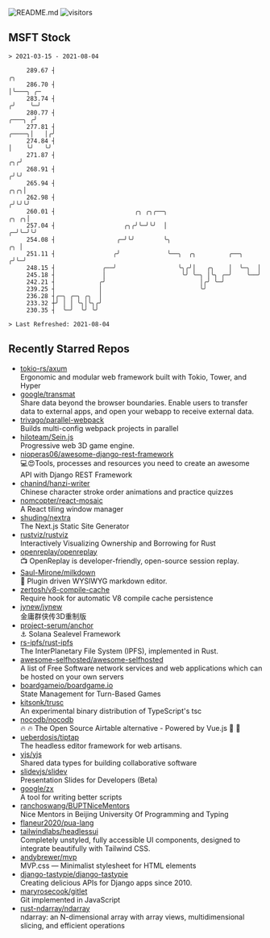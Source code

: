 ![README.md](https://github.com/Gerhut/Gerhut/workflows/README.md/badge.svg)
![visitors](https://visitors.vercel.app/Gerhut/Gerhut?token=8cf69d1f6813d272ef062726b6070c9be4ff72038cfe5a7ded7384a8da65d866)

## MSFT Stock

```
> 2021-03-15 - 2021-08-04

     289.67 ┤                                                                                          ╭╮        
     286.70 ┤                                                                                          │╰───╮ ╭─ 
     283.74 ┤                                                                                         ╭╯    ╰─╯  
     280.77 ┤                                                                                  ╭───╮ ╭╯          
     277.81 ┤                                                                            ╭────╮│   │╭╯           
     274.84 ┤                                                                            │    ╰╯   ╰╯            
     271.87 ┤                                                                         ╭╮╭╯                       
     268.91 ┤                                                                        ╭╯╰╯                        
     265.94 ┤                                                                    ╭╮╭╮│                           
     262.98 ┤                                                                   ╭╯╰╯╰╯                           
     260.01 ┤                      ╭╮ ╭╮╭──╮                               ╭╮ ╭╮│                                
     257.04 ┤                   ╭╮╭╯╰─╯╰╯  │                             ╭─╯╰─╯╰╯                                
     254.08 ┤                 ╭─╯╰╯        ╰╮                         ╭╮ │                                       
     251.11 ┤                ╭╯             ╰──╮  ╭╮         ╭──╮    ╭╯╰─╯                                       
     248.15 ┤             ╭──╯                 ╰╮╭╯│   ╭╮    │  ╰─╮  │                                           
     245.18 ┤             │                     ╰╯ ╰─╮ │╰╮ ╭─╯    ╰──╯                                           
     242.21 ┤            ╭╯                          │╭╯ ╰─╯                                                     
     239.25 ┤            │                           ╰╯                                                          
     236.28 ┤╭─╮ ╭─╮ ╭╮  │                                                                                       
     233.32 ┼╯ │ │ ╰╮│╰╮╭╯                                                                                       
     230.35 ┤  ╰─╯  ╰╯ ╰╯                                                                                        

> Last Refreshed: 2021-08-04
```

## Recently Starred Repos

- [tokio-rs/axum](https://github.com/tokio-rs/axum)  
  Ergonomic and modular web framework built with Tokio, Tower, and Hyper
- [google/transmat](https://github.com/google/transmat)  
  Share data beyond the browser boundaries. Enable users to transfer data to external apps, and open your webapp to receive external data.
- [trivago/parallel-webpack](https://github.com/trivago/parallel-webpack)  
  Builds multi-config webpack projects in parallel
- [hiloteam/Sein.js](https://github.com/hiloteam/Sein.js)  
  Progressive web 3D game engine.
- [nioperas06/awesome-django-rest-framework](https://github.com/nioperas06/awesome-django-rest-framework)  
   💻😍Tools, processes and resources you need to create an awesome API with Django REST Framework
- [chanind/hanzi-writer](https://github.com/chanind/hanzi-writer)  
  Chinese character stroke order animations and practice quizzes
- [nomcopter/react-mosaic](https://github.com/nomcopter/react-mosaic)  
  A React tiling window manager
- [shuding/nextra](https://github.com/shuding/nextra)  
  The Next.js Static Site Generator
- [rustviz/rustviz](https://github.com/rustviz/rustviz)  
  Interactively Visualizing Ownership and Borrowing for Rust
- [openreplay/openreplay](https://github.com/openreplay/openreplay)  
  :tv: OpenReplay is developer-friendly, open-source session replay.
- [Saul-Mirone/milkdown](https://github.com/Saul-Mirone/milkdown)  
  🍼 Plugin driven WYSIWYG  markdown editor.
- [zertosh/v8-compile-cache](https://github.com/zertosh/v8-compile-cache)  
  Require hook for automatic V8 compile cache persistence
- [jynew/jynew](https://github.com/jynew/jynew)  
  金庸群侠传3D重制版
- [project-serum/anchor](https://github.com/project-serum/anchor)  
  ⚓ Solana Sealevel Framework
- [rs-ipfs/rust-ipfs](https://github.com/rs-ipfs/rust-ipfs)  
  The InterPlanetary File System (IPFS), implemented in Rust.
- [awesome-selfhosted/awesome-selfhosted](https://github.com/awesome-selfhosted/awesome-selfhosted)  
  A list of Free Software network services and web applications which can be hosted on your own servers
- [boardgameio/boardgame.io](https://github.com/boardgameio/boardgame.io)  
  State Management for Turn-Based Games
- [kitsonk/trusc](https://github.com/kitsonk/trusc)  
  An experimental binary distribution of TypeScript's tsc
- [nocodb/nocodb](https://github.com/nocodb/nocodb)  
  🔥 🔥  The Open Source Airtable alternative  - Powered by Vue.js 🚀 🚀  
- [ueberdosis/tiptap](https://github.com/ueberdosis/tiptap)  
  The headless editor framework for web artisans.
- [yjs/yjs](https://github.com/yjs/yjs)  
  Shared data types for building collaborative software
- [slidevjs/slidev](https://github.com/slidevjs/slidev)  
  Presentation Slides for Developers (Beta)
- [google/zx](https://github.com/google/zx)  
  A tool for writing better scripts
- [ranchoswang/BUPTNiceMentors](https://github.com/ranchoswang/BUPTNiceMentors)  
  Nice Mentors in Beijing University Of Programming and Typing 
- [flaneur2020/pua-lang](https://github.com/flaneur2020/pua-lang)  
- [tailwindlabs/headlessui](https://github.com/tailwindlabs/headlessui)  
  Completely unstyled, fully accessible UI components, designed to integrate beautifully with Tailwind CSS.
- [andybrewer/mvp](https://github.com/andybrewer/mvp)  
  MVP.css — Minimalist stylesheet for HTML elements
- [django-tastypie/django-tastypie](https://github.com/django-tastypie/django-tastypie)  
  Creating delicious APIs for Django apps since 2010.
- [maryrosecook/gitlet](https://github.com/maryrosecook/gitlet)  
  Git implemented in JavaScript
- [rust-ndarray/ndarray](https://github.com/rust-ndarray/ndarray)  
  ndarray: an N-dimensional array with array views, multidimensional slicing, and efficient operations
